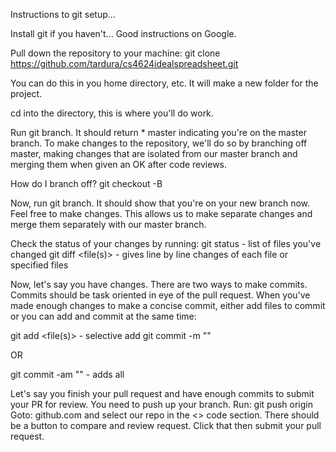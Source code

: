 Instructions to git setup...

Install git if you haven't... Good instructions on Google.

Pull down the repository to your machine:
git clone https://github.com/tardura/cs4624idealspreadsheet.git

You can do this in you home directory, etc. It will make a new folder
for the project.

cd into the directory, this is where you'll do work.

Run git branch.
It should return * master indicating you're on the master branch.
To make changes to the repository, we'll do so by branching off
master, making changes that are isolated from our master branch
and merging them when given an OK after code reviews.

How do I branch off?
git checkout -B <new branch name>

Now, run git branch.
It should show that you're on your new branch now.
Feel free to make changes. This allows us to make separate changes and merge them
separately with our master branch.

Check the status of your changes by running:
git status - list of files you've changed
git diff <file(s)> - gives line by line changes of each file or specified files

Now, let's say you have changes. There are two ways to make commits.
Commits should be task oriented in eye of the pull request.
When you've made enough changes to make a concise commit, either add
files to commit or you can add and commit at the same time:

git add <file(s)> - selective add
git commit -m "<message>"

OR

git commit -am "<message>" - adds all

Let's say you finish your pull request and have enough commits to submit your
PR for review. You need to push up your branch.
Run: git push origin <your branch name>
Goto: github.com and select our repo in the <> code section.
There should be a button to compare and review request.
Click that then submit your pull request.
